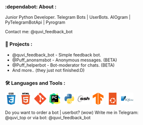 ### :dependabot: About :
Junior Python Developer.
Telegram Bots | UserBots. AIOgram | PyTelegramBotApi | Pyrogram

Contact me: @quvi_feedback_bot

### 📎 Projects :
- @quvi_feedback_bot - Simple feedback bot.
- @Puff_anonsmsbot - Anonymous messages. (BETA)
- @Puff_helperbot - Bot-moderator for chats. (BETA)
- And more.. (they just not finished:D)

### :hammer_and_wrench: Languages and Tools :
<div>
  <img src="https://github.com/devicons/devicon/blob/master/icons/css3/css3-original-wordmark.svg" title="css3" alt="css3" width="40" height="40"/>&nbsp;
  <img src="https://github.com/devicons/devicon/blob/master/icons/html5/html5-original-wordmark.svg" title="html5" alt="html5" width="40" height="40"/>&nbsp;
  <img src="https://github.com/devicons/devicon/blob/master/icons/git/git-original.svg" title="git" alt="git" width="40" height="40"/>&nbsp;
  <img src="https://github.com/devicons/devicon/blob/master/icons/pycharm/pycharm-original.svg" title="pycharm" alt="pycharm" width="40" height="40"/>&nbsp;
  <img src="https://github.com/devicons/devicon/blob/master/icons/python/python-original.svg" title="python" alt="python" width="40" height="40"/>&nbsp;
  <img src="https://github.com/devicons/devicon/blob/master/icons/ssh/ssh-original-wordmark.svg" title="ssh" alt="ssh" width="40" height="40"/>&nbsp;
  <img src="https://github.com/devicons/devicon/blob/master/icons/tensorflow/tensorflow-original.svg" title="tensorflow" alt="tensorflow" width="40" height="40"/>&nbsp;
  <img src="https://github.com/devicons/devicon/blob/master/icons/ubuntu/ubuntu-original.svg" title="ubuntu" alt="ubuntu" width="40" height="40"/>&nbsp;
  <img src="https://github.com/devicons/devicon/blob/master/icons/sqlite/sqlite-original-wordmark.svg" title="sqlite" alt="sqlite" width="40" height="40"/>&nbsp;
  
</div>

Do you want to order a bot | userbot? (wow) Write me in Telegram: @quvi_top or via bot: @quvi_feedback_bot
